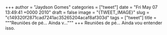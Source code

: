 
+++
author = "Jaydson Gomes"
categories = ["tweet"]
date = "Fri May 07 13:49:41 +0000 2010"
draft = false
image = "{TWEET_IMAGE}"
slug = "c149320f2871cad7241ac35265204acaf8af303d"
tags = ["tweet"]
title = """Reuniões de pé... Ainda v..."""
+++
Reuniões de pé... Ainda vou entender isso.
